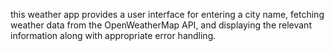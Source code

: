 this weather app provides a user interface for entering a city name, fetching weather data from the OpenWeatherMap API, and displaying the relevant information along with appropriate error handling.
